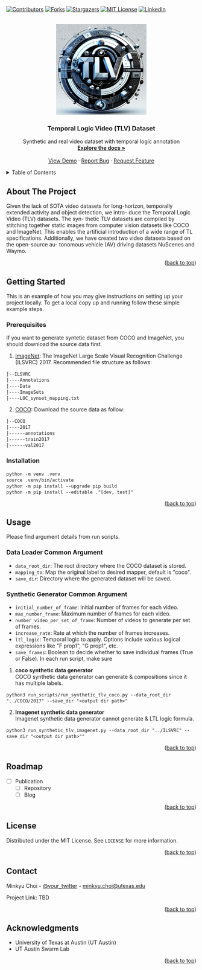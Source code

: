 
<a name="readme-top"></a>

[![Contributors][contributors-shield]][contributors-url]
[![Forks][forks-shield]][forks-url]
[![Stargazers][stars-shield]][stars-url]
[![MIT License][license-shield]][license-url]
[![LinkedIn][linkedin-shield]][linkedin-url]

<!-- PROJECT LOGO -->
<br />
<div align="center">
  <a href="https://github.com/UTAustin-SwarmLab/temporal-logic-video-dataset">
    <img src="images/logo.png" alt="Logo" width="240" height="240">
  </a>

  <h3 align="center">Temporal Logic Video (TLV) Dataset</h3>

  <p align="center">
    Synthetic and real video dataset with temporal logic annotation
    <br />
    <a href="https://github.com/UTAustin-SwarmLab/temporal-logic-video-dataset"><strong>Explore the docs »</strong></a>
    <br />
    <br />
    <a href="https://github.com/UTAustin-SwarmLab/temporal-logic-video-dataset">View Demo</a>
    ·
    <a href="https://github.com/UTAustin-SwarmLab/temporal-logic-video-dataset/issues">Report Bug</a>
    ·
    <a href="https://github.com/UTAustin-SwarmLab/temporal-logic-video-dataset">Request Feature</a>
  </p>
</div>


<!-- TABLE OF CONTENTS -->
<details>
  <summary>Table of Contents</summary>
  <ol>
    <li><a href="#about-the-project">About The Project</a></li>
    <li>
      <a href="#getting-started">Getting Started</a>
      <ul>
        <li><a href="#prerequisites">Prerequisites</a></li>
        <li><a href="#installation">Installation</a></li>
      </ul>
    </li>
    <li><a href="#usage">Usage</a></li>
    <li><a href="#roadmap">Roadmap</a></li>
    <li><a href="#contributing">Contributing</a></li>
    <li><a href="#license">License</a></li>
    <li><a href="#contact">Contact</a></li>
    <li><a href="#acknowledgments">Acknowledgments</a></li>
  </ol>
</details>

<!-- ABOUT THE PROJECT -->
## About The Project

<!-- [![Product Name Screen Shot][product-screenshot]](https://example.com) -->

Given the lack of SOTA video datasets for long-horizon,
temporally extended activity and object detection, we intro-
duce the Temporal Logic Video (TLV) datasets. The syn-
thetic TLV datasets are compiled by stitching together static
images from computer vision datasets like COCO and
ImageNet. This enables the artificial introduction of
a wide range of TL specifications. Additionally, we have
created two video datasets based on the open-source au-
tonomous vehicle (AV) driving datasets NuScenes and
Waymo.

<p align="right">(<a href="#readme-top">back to top</a>)</p>

<!-- GETTING STARTED -->
## Getting Started

This is an example of how you may give instructions on setting up your project locally.
To get a local copy up and running follow these simple example steps.

### Prerequisites

If you want to generate syntetic dataset from COCO and ImageNet, you should download the source data first. 

1. [ImageNet](https://image-net.org/challenges/LSVRC/2017/index.php): The ImageNet Large Scale Visual Recognition Challenge (ILSVRC) 2017. Recommended file structure as follows: 
```
|--ILSVRC
|----Annotations
|----Data
|----ImageSets
|----LOC_synset_mapping.txt
```

2. [COCO](https://cocodataset.org/#download): Download the source data as follow:
```
|--COCO
|----2017
|------annotations
|------train2017
|------val2017
```

### Installation
```
python -m venv .venv
source .venv/bin/activate
python -m pip install --upgrade pip build
python -m pip install --editable ."[dev, test]"
```
   
<p align="right">(<a href="#readme-top">back to top</a>)</p>

<!-- USAGE EXAMPLES -->
## Usage
Please find argument details from run scripts. 

### Data Loader Common Argument
* `data_root_dir`: The root directory where the COCO dataset is stored.
* `mapping_to`: Map the original label to desired mapper, default is "coco".
* `save_dir`: Directory where the generated dataset will be saved.
### Synthetic Generator Common Argument
* `initial_number_of_frame`: Initial number of frames for each video.
* `max_number_frame`: Maximum number of frames for each video.
* `number_video_per_set_of_frame`: Number of videos to generate per set of frames.
* `increase_rate`: Rate at which the number of frames increases.
* `ltl_logic`: Temporal logic to apply. Options include various logical expressions like "F prop1", "G prop1", etc.
* `save_frames`: Boolean to decide whether to save individual frames (True or False).
In each run script, make sure 

1. **coco synthetic data generator** <br>
COCO synthetic data generator can generate & compositions since it has multiple labels.
```
python3 run_scripts/run_synthetic_tlv_coco.py --data_root_dir "../COCO/2017" --save_dir "<output dir path>"
```

2. **Imagenet synthetic data generator** <br>
Imagenet synthetic data generator cannot generate & LTL logic formula.
```
python3 run_synthetic_tlv_imagenet.py --data_root_dir "../ILSVRC" --save_dir "<output dir path>""
```

<p align="right">(<a href="#readme-top">back to top</a>)</p>



<!-- ROADMAP -->
## Roadmap

- [ ] Publication
   - [ ] Repository
   - [ ] Blog

<p align="right">(<a href="#readme-top">back to top</a>)</p>

<!-- CONTRIBUTING 
## Contributing

Contributions are what make the open source community such an amazing place to learn, inspire, and create. Any contributions you make are **greatly appreciated**.

If you have a suggestion that would make this better, please fork the repo and create a pull request. You can also simply open an issue with the tag "enhancement".
Don't forget to give the project a star! Thanks again!

1. Fork the Project
2. Create your Feature Branch (`git checkout -b feature/AmazingFeature`)
3. Commit your Changes (`git commit -m 'Add some AmazingFeature'`)
4. Push to the Branch (`git push origin feature/AmazingFeature`)
5. Open a Pull Request

<p align="right">(<a href="#readme-top">back to top</a>)</p>
-->


<!-- LICENSE -->
## License

Distributed under the MIT License. See `LICENSE` for more information.

<p align="right">(<a href="#readme-top">back to top</a>)</p>

<!-- CONTACT -->
## Contact

Minkyu Choi - [@your_twitter](https://twitter.com/MinkyuChoi7) - minkyu.choi@utexas.edu

Project Link: TBD

<p align="right">(<a href="#readme-top">back to top</a>)</p>



<!-- ACKNOWLEDGMENTS -->
## Acknowledgments

* University of Texas at Austin (UT Austin)
* UT Austin Swarm Lab

<p align="right">(<a href="#readme-top">back to top</a>)</p>



<!-- MARKDOWN LINKS & IMAGES -->
<!-- https://www.markdownguide.org/basic-syntax/#reference-style-links -->
[contributors-shield]: https://img.shields.io/github/contributors/othneildrew/Best-README-Template.svg?style=for-the-badge
[contributors-url]: https://github.com/UTAustin-SwarmLab/temporal-logic-video-dataset/graphs/contributors
[forks-shield]: https://img.shields.io/github/forks/othneildrew/Best-README-Template.svg?style=for-the-badge
[forks-url]: https://github.com/UTAustin-SwarmLab/temporal-logic-video-dataset/network/members
[stars-shield]: https://img.shields.io/github/stars/othneildrew/Best-README-Template.svg?style=for-the-badge
[stars-url]: https://github.com/UTAustin-SwarmLab/temporal-logic-video-dataset/stargazers
[issues-shield]: https://img.shields.io/github/issues/othneildrew/Best-README-Template.svg?style=for-the-badge
[issues-url]: https://github.com/UTAustin-SwarmLab/temporal-logic-video-dataset/issues
[license-shield]: https://img.shields.io/github/license/othneildrew/Best-README-Template.svg?style=for-the-badge
[license-url]: https://github.com/UTAustin-SwarmLab/temporal-logic-video-dataset/blob/master/LICENSE.txt
[linkedin-shield]: https://img.shields.io/badge/-LinkedIn-black.svg?style=for-the-badge&logo=linkedin&colorB=555
[linkedin-url]: https://www.linkedin.com/in/mchoi07/
[product-screenshot]: images/screenshot.png
